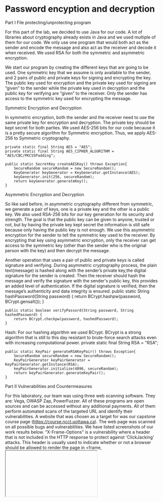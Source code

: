 # Password encyption and decryption

Part I
File protecting/unprotecting program

For this part of the lab, we decided to use Java for our code. A lot of libraries about cryptography already exists in Java and we used multiple of them for our code. We only use one program that would both act as the sender and encode the message and also act as the receiver and decode it when received. We used RSA for both the symmetric and asymmetric encryption.

We start our program by creating the different keys that are going to be used. One symmetric key that we assume is only available to the sender, and 2 pairs of public and private keys for signing and encrypting the key. The public key used for  encryption and the private key used for signing are “given” to the sender while the private key used in decryption and the public key for verifying are “given” to the receiver. Only the sender has access to the symmetric key used for encrypting the message.

Symmetric Encryption and Decryption

In symmetric encryption, both the sender and the receiver need to use the same private key for encryption and decryption. The private key should be kept secret for both parties. We used AES-256 bits for our code because it is a pretty secure algorithm for Symmetric encryption. Thus, we apply AES-256 to Symmetric cryptography.

    private static final String AES = "AES";
    private static final String AES_CIPHER_ALGORITHM = "AES/CBC/PKCS5Padding";
 
    public static SecretKey createAESKey() throws Exception{
        SecureRandom secureRandom = new SecureRandom();
        KeyGenerator keyGenerator = KeyGenerator.getInstance(AES);
        keyGenerator.init(256, secureRandom);
        return keyGenerator.generateKey();
    }


Asymmetric Encryption and Decryption

So like said before, in asymmetric cryptography different from symmetric, we generate a pair of keys, one is a private key and the other is a public key. We also used RSA-256 bits for our key generation for its security and strength. The goal is that the public key can be given to anyone, trusted or not, but by having the private key kept secret the information is still safe because only having the public key is not enough. We use this asymmetric encryption for the sender to tell the symmetric key used to the receiver. By encrypting that key using asymmetric encryption, only the receiver can get access to the symmetric key (other than the sender who is the original person with the key) and then decrypt the message.

Another operation that uses a pair of public and private keys is called signature and verifying. During asymmetric cryptography process, the plain text(message) is hashed along with the sender’s private key,the digital signature for the sender is created. Then the receiver should hash the message and verify the signature with the sender's public key, this provides an added level of authentication. If the digital signature is verified, then the message’s authenticity and data integrity is ensured.
    public static String hashPassword(String password) {
        return BCrypt.hashpw(password, BCrypt.gensalt());
    }
 
    public static boolean verifyPassord(String password, String hashedPassword) {
        return BCrypt.checkpw(password, hashedPassword);
    }

Hash:
	For our hashing algorithm we used BCrypt. BCrypt is a strong algorithm that is still to this day resistant to brute-force search attacks even with increasing computational power.
 private static final String RSA = "RSA";
 
    public static KeyPair generateRSAKeyPair() throws Exception{
        SecureRandom secureRandom = new SecureRandom();
        KeyPairGenerator keyPairGenerator = KeyPairGenerator.getInstance(RSA);
        keyPairGenerator.initialize(4096, secureRandom);
        return keyPairGenerator.generateKeyPair();
    }

	
Part II
Vulnerabilities and Countermeasures 

For this laboratory, our team was using three web scanning software. They are: Vega, OWASP Zap, PowerFuzzer. All of these programs are open sources and can be accessed without any additional payments. All of them perform automated scans of the targeted URL and identify their vulnerabilities.
A website that was chosen as a target for was our capstone course page (https://course.ncct.uottawa.ca). The web page was scanned on all possible bugs and vulnerabilities. We have listed screenshots of our work results below. 
“X-Frame-Options”  is a vulnerability where a header that is not included in the HTTP response to protect against 'ClickJacking' attacks. This header is usually used to indicate whether or not a browser should be allowed to render the page in <frame, <iframe>, <embed> or <object>. A possible solution could be to ensure the header is set on all web pages returned by your site (if you expect the page to be framed only by pages on your server (e.g. it's part of a FRAMESET) then you'll want to use SAMEORIGIN, otherwise if you never expect the page to be framed, you should use DENY. ALLOW-FROM allows specific websites to frame the web page in supported web browsers).
“ Secure Pages Include Mixed Content”,is a vulnerability where content accessed via HTTP instead of HTTPS. A possible solution for this could be to take a page that is available over SSL/TLS and comprises it completely of content which is transmitted over SSL/TLS. The page must not contain any content that is transmitted over unencrypted HTTP. This includes content from third party sites.
“Private IP Disclosure” is a vulnerability where a private IP (such as 10.x.x.x, 172.x.x.x, 192.168.x.x) or an Amazon EC2 private hostname (for example, IP-10-0-56-78) has been found in the HTTP response body. This information might be helpful for further attacks targeting internal systems. A possible solution could be to remove the private IP address from the HTTP response body.  For comments, use JSP/ASP/PHP comment instead of HTML/JavaScript comment which can be seen by client browsers.
“Absence of Anti-CSRF Tokens” is a vulnerability where no Anti-CSRF tokens were found in an HTML submission form. A cross-site request forgery is an attack that involves forcing a victim to send an HTTP request to a target destination without their knowledge or intent in order to perform an action as the victim. The underlying cause is application functionality using predictable URL/form actions in a repeatable way. The nature of the attack is that CSRF exploits the trust that a website has for a user. By contrast, cross-site scripting (XSS) exploits the trust that a user has for a web site. Like XSS, CSRF attacks are not necessarily cross-site, but they can be. Cross-site request forgery is also known as CSRF, XSRF, one-click attack, session riding, confused deputy, and sea surf. A possible solution could be to use a vetted library or framework that does not allow this weakness to occur or provides constructs that make this weakness easier to avoid.
“Cookie Without SameSite Attribute” is a vulnerability where a cookie has been set without the SameSite attribute, which means that the cookie can be sent as a result of a 'cross-site' request. The SameSite attribute is an effective countermeasure to cross-site request forgery, cross-site script inclusion, and timing attacks. A possible solution could be to ensure that the SameSite attribute is set to either 'lax' or ideally 'strict' for all cookies.
“Timestamp Disclosure” is a vulnerability where a timestamp was disclosed by the application/web server - Unix. A possible solution could be to manually confirm that the timestamp data is not sensitive and that the data cannot be aggregated to disclose exploitable patterns.
“ Information Disclosure - Suspicious Comments”is a vulnerability where the response appears to contain suspicious comments which may help an attacker. Note: Matches made within script blocks or files are against the entire content not only comments. A possible solution could be to remove all comments that return information that may help an attacker and fix any underlying problems they refer to.

“ Incomplete or No Cache-control and Pragma HTTP Header Set”  is a vulnerability where the cache-control and pragma HTTP header have not been set properly or are missing allowing the browser and proxies to cache content. A possible solution could be to ensure the cache-control HTTP header is set with no-cache, no-store, must-revalidate; and that the pragma HTTP header is set with no-cache.










“X-Frame-Options”  is a vulnerability where a header that is not included in the HTTP response to protect against 'ClickJacking' attacks. This header is usually used to indicate whether or not a browser should be allowed to render the page in <frame, <iframe>, <embed> or <object>. A possible solution could be to ensure the header is set on all web pages returned by your site (if you expect the page to be framed only by pages on your server (e.g. it's part of a FRAMESET) then you'll want to use SAMEORIGIN, otherwise if you never expect the page to be framed, you should use DENY. ALLOW-FROM allows specific websites to frame the web page in supported web browsers).
“ Secure Pages Include Mixed Content”,is a vulnerability where content accessed via HTTP instead of HTTPS. A possible solution for this could be to take a page that is available over SSL/TLS and comprises it completely of content which is transmitted over SSL/TLS. The page must not contain any content that is transmitted over unencrypted HTTP. This includes content from third party sites.
“Private IP Disclosure” is a vulnerability where a private IP (such as 10.x.x.x, 172.x.x.x, 192.168.x.x) or an Amazon EC2 private hostname (for example, IP-10-0-56-78) has been found in the HTTP response body. This information might be helpful for further attacks targeting internal systems. A possible solution could be to remove the private IP address from the HTTP response body.  For comments, use JSP/ASP/PHP comment instead of HTML/JavaScript comment which can be seen by client browsers.
“Absence of Anti-CSRF Tokens” is a vulnerability where no Anti-CSRF tokens were found in an HTML submission form. A cross-site request forgery is an attack that involves forcing a victim to send an HTTP request to a target destination without their knowledge or intent in order to perform an action as the victim. The underlying cause is application functionality using predictable URL/form actions in a repeatable way. The nature of the attack is that CSRF exploits the trust that a website has for a user. By contrast, cross-site scripting (XSS) exploits the trust that a user has for a web site. Like XSS, CSRF attacks are not necessarily cross-site, but they can be. Cross-site request forgery is also known as CSRF, XSRF, one-click attack, session riding, confused deputy, and sea surf. A possible solution could be to use a vetted library or framework that does not allow this weakness to occur or provides constructs that make this weakness easier to avoid.
“Cookie Without SameSite Attribute” is a vulnerability where a cookie has been set without the SameSite attribute, which means that the cookie can be sent as a result of a 'cross-site' request. The SameSite attribute is an effective countermeasure to cross-site request forgery, cross-site script inclusion, and timing attacks. A possible solution could be to ensure that the SameSite attribute is set to either 'lax' or ideally 'strict' for all cookies.
“Timestamp Disclosure” is a vulnerability where a timestamp was disclosed by the application/web server - Unix. A possible solution could be to manually confirm that the timestamp data is not sensitive and that the data cannot be aggregated to disclose exploitable patterns.
“ Information Disclosure - Suspicious Comments”is a vulnerability where the response appears to contain suspicious comments which may help an attacker. Note: Matches made within script blocks or files are against the entire content not only comments. A possible solution could be to remove all comments that return information that may help an attacker and fix any underlying problems they refer to.

“ Incomplete or No Cache-control and Pragma HTTP Header Set”  is a vulnerability where the cache-control and pragma HTTP header have not been set properly or are missing allowing the browser and proxies to cache content. A possible solution could be to ensure the cache-control HTTP header is set with no-cache, no-store, must-revalidate; and that the pragma HTTP header is set with no-cache.
 “Cookie No HttpOnly Flag” is a vulnerability where A cookie has been set without the HttpOnly flag, which means that the cookie can be accessed by JavaScript. If a malicious script can be run on this page then the cookie will be accessible and can be transmitted to another site. If this is a session cookie then session hijacking may be possible. A possible solution could be to ensure that the HttpOnly flag is set for all cookies.
“Server Leaks Information via "X-Powered-By" HTTP Response Header Field(s)” is a vulnerability where the web/application server is leaking information via one or more "X-Powered-By" HTTP response headers. Access to such information may facilitate attackers identifying other frameworks/components your web application is reliant upon and the vulnerabilities such components may be subject to. A possible solution could be to ensure that your web server, application server, load balancer are configured to suppress "X-Powered-By" headers.
“ X-Content-Type-Options Header Missing” is a vulnerability where the Anti-MIME-Sniffing header X-Content-Type-Options was not set to 'nosniff'. This allows older versions of Internet Explorer and Chrome to perform MIME-sniffing on the response body, potentially causing the response body to be interpreted and displayed as a content type other than the declared content type. Current (early 2014) and legacy versions of Firefox will use the declared content type (if one is set), rather than performing MIME-sniffing. A possible solution could be to ensure that the application/web server sets the Content-Type header appropriately and that it sets the X-Content-Type-Options header to 'nosniff' for all web pages.
In conclusion, our test was able to find any critical weaknesses on this web page. Moreover, “X-Frame-Options Header Scanner” is the only vulnerability that could put the entire system in danger of attack. We believe if the theoretical client would use our solution, this system’s security could be significantly improved.
